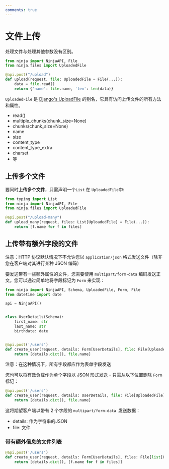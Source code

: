 ```yaml
---
comments: true
---
```

# 文件上传

处理文件与处理其他参数没有区别。

```python hl_lines="1 2 5"
from ninja import NinjaAPI, File
from ninja.files import UploadedFile

@api.post("/upload")
def upload(request, file: UploadedFile = File(...)):
    data = file.read()
    return {'name': file.name, 'len': len(data)}
```


`UploadedFile` 是 [Django's UploadFile](https://docs.djangoproject.com/en/stable/ref/files/uploads/#django.core.files.uploadedfile.UploadedFile) 的别名，它具有访问上传文件的所有方法和属性。

 - read()
 - multiple_chunks(chunk_size=None)
 - chunks(chunk_size=None)
 - name
 - size
 - content_type
 - content_type_extra
 - charset
 - 等

## 上传多个文件

要同时**上传多个文件**，只需声明一个`List` 在 `UploadedFile`中:


```python hl_lines="1 6"
from typing import List
from ninja import NinjaAPI, File
from ninja.files import UploadedFile

@api.post("/upload-many")
def upload_many(request, files: List[UploadedFile] = File(...)):
    return [f.name for f in files]
```

## 上传带有额外字段的文件
注意：HTTP 协议默认情况下不允许您以 `application/json` 格式发送文件（除非您在客户端对其进行某种 JSON 编码）

要发送带有一些额外属性的文件，您需要使用 `multipart/form-data` 编码发送正文。您可以通过简单地将字段标记为 `Form` 来实现：

```python hl_lines="14"
from ninja import NinjaAPI, Schema, UploadedFile, Form, File
from datetime import date

api = NinjaAPI()


class UserDetails(Schema):
    first_name: str
    last_name: str
    birthdate: date


@api.post('/users')
def create_user(request, details: Form[UserDetails], file: File[UploadedFile]):
    return [details.dict(), file.name]

```

注意：在这种情况下，所有字段都应作为表单字段发送

您也可以将有效负载作为单个字段以 JSON 形式发送 - 只需从以下位置删除 `Form` 标记：


```python
@api.post('/users')
def create_user(request, details: UserDetails, file: File[UploadedFile]):
    return [details.dict(), file.name]

```

这将期望客户端以带有 2 个字段的 `multipart/form-data `发送数据：
  
  - details: 作为字符串的JSON
  - file: 文件


### 带有额外信息的文件列表

```python
@api.post('/users')
def create_user(request, details: Form[UserDetails], files: File[list[UploadedFile]]):
    return [details.dict(), [f.name for f in files]]
```
